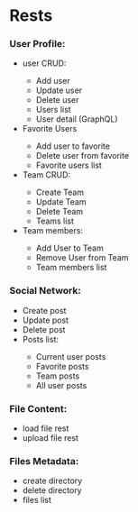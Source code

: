 # Rests

<h3>User Profile:</h3>
<ul>
<li>user CRUD:</li>
<ul>
<li>Add user</li>
<li>Update user</li>
<li>Delete user</li>
<li>Users list</li>
<li>User detail (GraphQL)</li>
</ul>
<li>Favorite Users</li>
<ul>
<li>Add user to favorite<br/>
<li>Delete user from favorite<br/>
<li>Favorite users list<br/>
</ul>
<li>Team CRUD:</li>
<ul>
<li>Create Team</li>
<li>Update Team</li>
<li>Delete Team</li>
<li>Teams list</li>
</ul>
<li>Team members:</li>
<ul>
<li>Add User to Team</li>
<li>Remove User from Team</li>
<li>Team members list</li>
</ul>
</ul>

<h3>Social Network:</h3>
<ul>
<li>Create post</li>
<li>Update post</li>
<li>Delete post</li>
<li>Posts list: </li>
<ul>
<li>Current user posts</li>
<li>Favorite posts</li>
<li>Team posts</li>
<li>All user posts</li>
</ul>
</ul>

<h3>File Content:</h3>
<ul>
<li>load file rest</li>
<li>upload file rest</li>
</ul>

<h3>Files Metadata:</h3>
<ul>
<li>create directory</li>
<li>delete directory</li>
<li>files list</li>
</ul>
